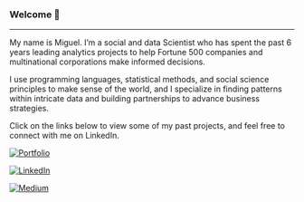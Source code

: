 ### Welcome 👋

---

My name is Miguel. I’m a social and data Scientist who has spent the past 6 years leading analytics projects to help Fortune 500 companies and multinational corporations make informed decisions.

I use programming languages, statistical methods, and social science principles to make sense of the world, and I specialize in finding patterns within intricate data and building partnerships to advance business strategies.

Click on the links below to view some of my past projects, and feel free to connect with me on LinkedIn.

[![Portfolio](https://img.shields.io/badge/Portfolio-%23000000.svg?style=for-the-badge&logo=firefox&logoColor=#FF7139)
](https://macuriels.com/)

[![LinkedIn](https://img.shields.io/badge/linkedin-%230077B5.svg?style=for-the-badge&logo=linkedin&logoColor=white)](https://www.linkedin.com/in/macuriels/)

[![Medium](https://img.shields.io/badge/Medium-12100E?style=for-the-badge&logo=medium&logoColor=white)](https://medium.com/@macuriels)

